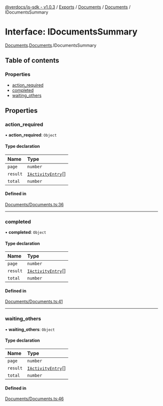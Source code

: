 [@verdocs/js-sdk - v1.0.3](../README.md) / [Exports](../modules.md) / [Documents](../modules/Documents.md) / [Documents](../modules/Documents.Documents-1.md) / IDocumentsSummary

# Interface: IDocumentsSummary

[Documents](../modules/Documents.md).[Documents](../modules/Documents.Documents-1.md).IDocumentsSummary

## Table of contents

### Properties

- [action_required](Documents.Documents-1.IDocumentsSummary.md#action_required)
- [completed](Documents.Documents-1.IDocumentsSummary.md#completed)
- [waiting_others](Documents.Documents-1.IDocumentsSummary.md#waiting_others)

## Properties

### action\_required

• **action\_required**: `Object`

#### Type declaration

| Name | Type |
| :------ | :------ |
| `page` | `number` |
| `result` | [`IActivityEntry`](Documents.Documents-1.IActivityEntry.md)[] |
| `total` | `number` |

#### Defined in

[Documents/Documents.ts:36](https://github.com/Verdocs/js-sdk/blob/main/src/Documents/Documents.ts#L36)

___

### completed

• **completed**: `Object`

#### Type declaration

| Name | Type |
| :------ | :------ |
| `page` | `number` |
| `result` | [`IActivityEntry`](Documents.Documents-1.IActivityEntry.md)[] |
| `total` | `number` |

#### Defined in

[Documents/Documents.ts:41](https://github.com/Verdocs/js-sdk/blob/main/src/Documents/Documents.ts#L41)

___

### waiting\_others

• **waiting\_others**: `Object`

#### Type declaration

| Name | Type |
| :------ | :------ |
| `page` | `number` |
| `result` | [`IActivityEntry`](Documents.Documents-1.IActivityEntry.md)[] |
| `total` | `number` |

#### Defined in

[Documents/Documents.ts:46](https://github.com/Verdocs/js-sdk/blob/main/src/Documents/Documents.ts#L46)
